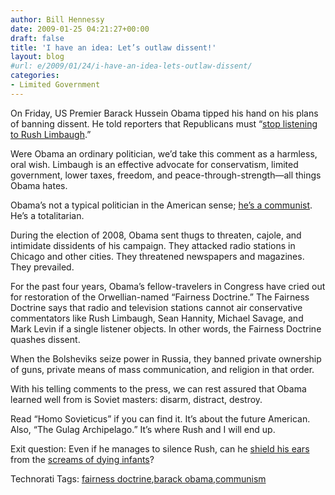 ```yaml
---
author: Bill Hennessy
date: 2009-01-25 04:21:27+00:00
draft: false
title: 'I have an idea: Let’s outlaw dissent!'
layout: blog
#url: e/2009/01/24/i-have-an-idea-lets-outlaw-dissent/
categories:
- Limited Government
---
```


On Friday, US Premier Barack Hussein Obama tipped his hand on his plans of banning dissent. He told reporters that Republicans must “[stop listening to Rush Limbaugh](https://gatewaypundit.blogspot.com/2009/01/obama-takes-jab-at-rush-limbaugh.html).”

 

Were Obama an ordinary politician, we’d take this comment as a harmless, oral wish. Limbaugh is an effective advocate for conservatism, limited government, lower taxes, freedom, and peace-through-strength—all things Obama hates.

 

Obama’s not a typical politician in the American sense; [he’s a communist](https://gatewaypundit.blogspot.com/2009/01/rush-says-obama-is-using-marxist.html). He’s a totalitarian. 

 

During the election of 2008, Obama sent thugs to threaten, cajole, and intimidate dissidents of his campaign. They attacked radio stations in Chicago and other cities. They threatened newspapers and magazines. They prevailed.

 

For the past four years, Obama’s fellow-travelers in Congress have cried out for restoration of the Orwellian-named “Fairness Doctrine.” The Fairness Doctrine says that radio and television stations cannot air conservative commentators like Rush Limbaugh, Sean Hannity, Michael Savage, and Mark Levin if a single listener objects. In other words, the Fairness Doctrine quashes dissent.

 

When the Bolsheviks seize power in Russia, they banned private ownership of guns, private means of mass communication, and religion in that order.

 

With his telling comments to the press, we can rest assured that Obama learned well from is Soviet masters: disarm, distract, destroy.

 

Read “Homo Sovieticus” if you can find it. It’s about the future American. Also, “The Gulag Archipelago.” It’s where Rush and I will end up. 

 

Exit question: Even if he manages to silence Rush, can he [shield his ears](https://gatewaypundit.blogspot.com/2009/01/vatican-blasts-arrogant-obama-for.html) from the [screams of dying infants](https://michellemalkin.com/2009/01/24/it-seems-the-era-of-hope-is-to-be-inaugurated-with-a-slaughter-of-the-innocents/)?

 

Technorati Tags: [fairness doctrine](https://technorati.com/tags/fairness+doctrine),[barack obama](https://technorati.com/tags/barack+obama),[communism](https://technorati.com/tags/communism)
